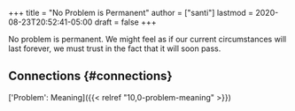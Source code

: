 +++
title = "No Problem is Permanent"
author = ["santi"]
lastmod = 2020-08-23T20:52:41-05:00
draft = false
+++

No problem is permanent. We might feel as if our current circumstances will last forever, we must trust in the fact that it will soon pass.


## Connections {#connections}

['Problem': Meaning]({{< relref "10,0-problem-meaning" >}})
